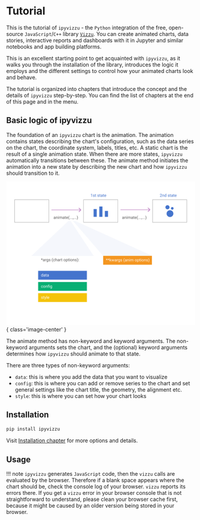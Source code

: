 # Tutorial

This is the tutorial of `ipyvizzu` - the `Python` integration of the free,
open-source `JavaScript`/`C++` library
[`Vizzu`](https://lib.vizzuhq.com/latest/). You can create animated charts, data
stories, interactive reports and dashboards with it in Jupyter and similar
notebooks and app building platforms.

This is an excellent starting point to get acquainted with `ipyvizzu`, as it
walks you through the installation of the library, introduces the logic it
employs and the different settings to control how your animated charts look and
behave.

The tutorial is organized into chapters that introduce the concept and the
details of `ipyvizzu` step-by-step. You can find the list of chapters at the end
of this page and in the menu.

## Basic logic of ipyvizzu

The foundation of an `ipyvizzu` chart is the animation. The animation contains
states describing the chart's configuration, such as the data series on the
chart, the coordinate system, labels, titles, etc. A static chart is the result
of a single animation state. When there are more states, `ipyvizzu`
automatically transitions between these. The animate method initiates the
animation into a new state by describing the new chart and how `ipyvizzu` should
transition to it.

![Vizzu](../assets/api-overview.svg){ class='image-center' }

The animate method has non-keyword and keyword arguments. The non-keyword
arguments sets the chart, and the (optional) keyword arguments determines how
`ipyvizzu` should animate to that state.

There are three types of non-keyword arguments:

- `data`: this is where you add the data that you want to visualize
- `config`: this is where you can add or remove series to the chart and set
  general settings like the chart title, the geometry, the alignment etc.
- `style`: this is where you can set how your chart looks

## Installation

```sh
pip install ipyvizzu
```

Visit [Installation chapter](../installation.md) for more options and details.

## Usage

!!! note
    `ipyvizzu` generates `JavaScript` code, then the `vizzu` calls are evaluated
    by the browser. Therefore if a blank space appears where the chart should
    be, check the console log of your browser. `vizzu` reports its errors there.
    If you get a `vizzu` error in your browser console that is not
    straightforward to understand, please clean your browser cache first,
    because it might be caused by an older version being stored in your browser.
